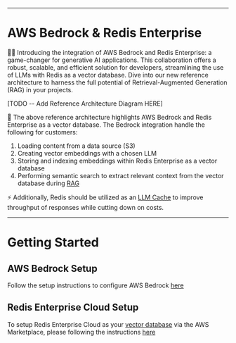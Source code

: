 -------
# AWS Bedrock & Redis Enterprise

💪🏼 Introducing the integration of AWS Bedrock and Redis Enterprise: a game-changer for generative AI applications. This collaboration offers a robust, scalable, and efficient solution for developers, streamlining the use of LLMs with Redis as a vector database. Dive into our new reference architecture to harness the full potential of Retrieval-Augmented Generation (RAG) in your projects.

[TODO -- Add Reference Architecture Diagram HERE]

🧠 The above reference architecture highlights AWS Bedrock and Redis Enterprise as a vector database. The Bedrock integration handle the following for customers:
1. Loading content from a data source (S3)
2. Creating vector embeddings with a chosen LLM
3. Storing and indexing embeddings within Redis Enterprise as a vector database
4. Performing semantic search to extract relevant context from the vector database during [RAG](https://docs.aws.amazon.com/sagemaker/latest/dg/jumpstart-foundation-models-customize-rag.html)

⚡ Additionally, Redis should be utilized as an [LLM Cache](https://www.redisvl.com/docs/html/user_guide/llmcache_03.html) to improve throughput of responses while cutting down on costs.

------

# Getting Started

## AWS Bedrock Setup

Follow the setup instructions to configure AWS Bedrock [here](./docs/bedrock-setup.md)

## Redis Enterprise Cloud Setup

To setup Redis Enterprise Cloud as your [vector database](https://redis.com/solutions/use-cases/vector-database) via the AWS Marketplace, please following the instructions [here](./docs/redis-setup.md)
